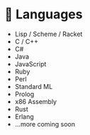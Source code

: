 # 🧬 Languages

- Lisp / Scheme / Racket
- C / C++
- C#
- Java
- JavaScript
- Ruby
- Perl
- Standard ML
- Prolog
- x86 Assembly
- Rust
- Erlang
- ...more coming soon
